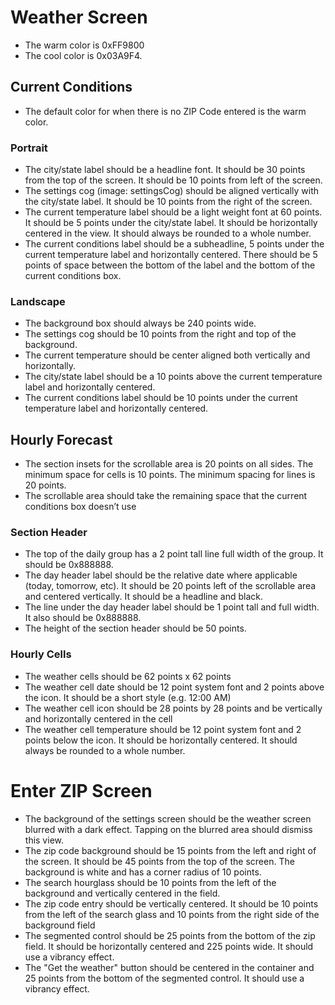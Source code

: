 # Weather Screen
* The warm color is 0xFF9800
* The cool color is 0x03A9F4.

## Current Conditions
* The default color for when there is no ZIP Code entered is the warm color.

### Portrait
* The city/state label should be a headline font. It should be 30 points from the top of the screen. It should be 10 points from left of the screen.
* The settings cog (image: settingsCog) should be aligned vertically with the city/state label. It should be 10 points from the right of the screen.
* The current temperature label should be a light weight font at 60 points. It should be 5 points under the city/state label. It should be horizontally centered in the view. It should always be rounded to a whole number.
* The current conditions label should be a subheadline, 5 points under the current temperature label and horizontally centered. There should be 5 points of space between the bottom of the label and the bottom of the current conditions box.

### Landscape
* The background box should always be 240 points wide.
* The settings cog should be 10 points from the right and top of the background.
* The current temperature should be center aligned both vertically and horizontally.
* The city/state label should be a 10 points above the current temperature label and horizontally centered.
* The current conditions label should be 10 points under the current temperature label and horizontally centered.

## Hourly Forecast
* The section insets for the scrollable area is 20 points on all sides. The minimum space for cells is 10 points. The minimum spacing for lines is 20 points.
* The scrollable area should take the remaining space that the current conditions box doesn’t use

### Section Header 
* The top of the daily group has a 2 point tall line full width of the group. It should be 0x888888.
* The day header label should be the relative date where applicable (today, tomorrow, etc). It should be 20 points left of the scrollable area and centered vertically. It should be a headline and black.
* The line under the day header label should be 1 point tall and full width. It also should be 0x888888.
* The height of the section header should be 50 points.

### Hourly Cells
* The weather cells should be 62 points x 62 points
* The weather cell date should be 12 point system font and 2 points above the icon. It should be a short style (e.g. 12:00 AM)
* The weather cell icon should be 28 points by 28 points and be vertically and horizontally centered in the cell
* The weather cell temperature should be 12 point system font and 2 points below the icon. It should be horizontally centered. It should always be rounded to a whole number.

# Enter ZIP Screen
* The background of the settings screen should be the weather screen blurred with a dark effect. Tapping on the blurred area should dismiss this view.
* The zip code background should be 15 points from the left and right of the screen. It should be 45 points from the top of the screen. The background is white and has a corner radius of 10 points.
* The search hourglass should be 10 points from the left of the background and vertically centered in the field.
* The zip code entry should be vertically centered. It should be 10 points from the left of the search glass and 10 points from the right side of the background field
* The segmented control should be 25 points from the bottom of the zip field. It should be horizontally centered and 225 points wide. It should use a vibrancy effect.
* The "Get the weather" button should be centered in the container and 25 points from the bottom of the segmented control. It should use a vibrancy effect.
